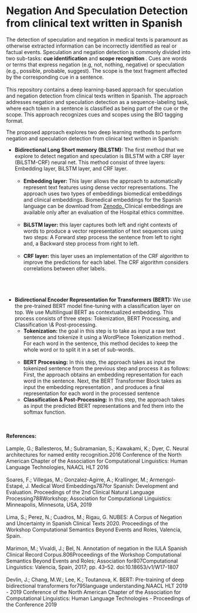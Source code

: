 # Negation And Speculation Detection from clinical text written in Spanish
The detection of speculation and negation in medical texts is paramount as otherwise extracted information can be incorrectly identified as real or factual events.
Speculation and negation detection is commonly divided into two sub-tasks: <strong>cue identification</strong> and <strong>scope recognition </strong>. Cues are words or terms that express negation (e.g, not, nothing, negative) or speculation (e.g., possible, probable, suggest). The scope is the text fragment affected by the corresponding cue in a sentence.<br><br>
This repository contains a deep learning-based approach for speculation and negation detection from clinical texts written in Spanish. The approach addresses negation and speculation detection as a sequence-labeling task, where each token in a sentence is classified as being part of the cue or the scope. This approach recognizes cues and scopes using the BIO tagging format.


The proposed approach explores two deep learning methods to perform negation and speculation detection from clinical text written in Spanish: 
 <ul>

 <li> <strong>Bidirectional Long Short memory (BiLSTM):</strong> The first method that we explore to detect negation and speculation is BILSTM with a CRF layer (BiLSTM-CRF) neural net. This method consist of three layers: Embedding layer, BiLSTM layer, and CRF layer.
  <ul>
   </br>
    <li><strong> Embedding layer:</strong> This layer allows the approach to automatically represent text features using dense vector representations. The approach    uses two types of embeddings biomedical embeddings and clinical embeddings. Biomedical embeddings for the Spanish language can be download from <a href= "https://zenodo.org/record/3626806#.X_w5mXUzY0Q"> Zenodo. </a> Clinical embeddings are available only after an evaluation of the Hospital ethics committee.
  </br> </br> 
 <li> <strong> BiLSTM layer:</strong> this layer captures both left  and right contexts of words to produce a vector representation of text sequences using two steps: A Forward step process the sentence from left to right and, a Backward step process from right to left. 
   </br> </br>
  <li> <strong> CRF layer:</strong> this layer uses an implementation of the CRF algorithm to improve the predictions for each label. The CRF algorithm considers correlations between other labels. 
  
  </ul>
  </br> </br> </br> </br>
 <li> <strong> Bidirectional Encoder Representation for Transformers (BERT): </strong>  We use the pre-trained BERT model fine-tuning with a classification layer on top.  We use Multilingual BERT as contextualized embedding. This process consists of three steps: Tokenization, BERT Processing, and Classification \& Post-processing.
 <ul>
  <li> <strong>Tokenization:</strong> the goal in this step is to take as input a raw text sentence and tokenize it using a WordPiece Tokenization method . For each word in the sentence, this method decides to keep the whole word or to split it in a set of sub-words. 
   </br> </br> 
  <li> <strong> BERT Processing:</strong> In this step, the approach takes as input the tokenized sentence from the previous step and process it as follows: First, the approach obtains an embedding representation for each word in the sentence. Next, the BERT Transformer Block takes as input the embedding representation , and produces a final representation  for each word in the processed sentence
 <li><strong>Classification & Post-Processing:</strong> In this step, the approach takes as input the predicted BERT representations  and fed them into the softmax function.
 </ul>
</ul>

</br> </br>
<strong>References:</strong>
</br> </br>
Lample, G.; Ballesteros, M.; Subramanian, S.; Kawakami, K.; Dyer, C.  Neural architectures for named entity  recognition.2016  Conference  of  the  North  American  Chapter  of  the  Association  for  Computational Linguistics: Human Language Technologies, NAACL HLT 2016
</br> </br> 
Soares, F.; Villegas, M.; Gonzalez-Agirre, A.; Krallinger, M.; Armengol-Estapé, J. Medical Word Embeddings787for Spanish: Development and Evaluation.  Proceedings of the 2nd Clinical Natural Language Processing788Workshop; Association for Computational Linguistics: Minneapolis, Minnesota, USA, 2019
</br> </br>
Lima, S.; Perez, N.; Cuadros, M.; Rigau, G.  NUBES: A Corpus of Negation and Uncertainty in Spanish Clinical Texts 2020.  Proceedings  of  the  Workshop  Computational  Semantics  Beyond  Events  and  Roles,  Valencia,  Spain.
</br> </br>
Marimon, M.; Vivaldi, J.; Bel, N.  Annotation of negation in the IULA Spanish Clinical Record Corpus.806Proceedings  of  the  Workshop  Computational  Semantics  Beyond  Events  and  Roles;  Association  for807Computational Linguistics: Valencia, Spain, 2017; pp. 43–52.  doi:10.18653/v1/W17-1807
</br> </br>
Devlin, J.; Chang, M.W.; Lee, K.; Toutanova, K. BERT: Pre-training of deep bidirectional transformers for795language understanding.NAACL HLT 2019 - 2019 Conference of the North American Chapter of the Association for Computational Linguistics: Human Language Technologies - Proceedings of the Conference 2019

